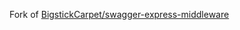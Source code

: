 Fork of [BigstickCarpet/swagger-express-middleware](https://github.com/BigstickCarpet/swagger-express-middleware)
